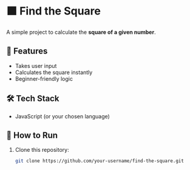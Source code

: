# ⬛ Find the Square  

A simple project to calculate the **square of a given number**.  

## 🚀 Features  
- Takes user input  
- Calculates the square instantly  
- Beginner-friendly logic  

## 🛠 Tech Stack  
- JavaScript (or your chosen language)  

## 📂 How to Run  
1. Clone this repository:  
   ```bash
   git clone https://github.com/your-username/find-the-square.git

